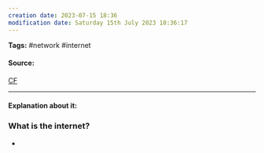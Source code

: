 ```yaml
---
creation date: 2023-07-15 18:36
modification date: Saturday 15th July 2023 18:36:17
---
```


**Tags:** #network #internet 

#### Source:
[CF](https://www.cloudflare.com/learning/network-layer/how-does-the-internet-work/)

--------------------------------------

#### Explanation about it:

### What is the internet?

* 